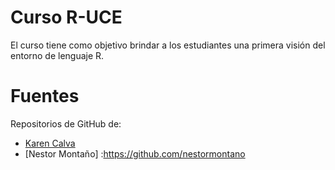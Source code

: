# Curso R-UCE
 El curso tiene como objetivo brindar a los estudiantes una primera visión del entorno de lenguaje R.  
 # Fuentes
 Repositorios de GitHub de:
* [Karen Calva](https://github.com/KarenCalva)
* [Nestor Montaño] :https://github.com/nestormontano
 
 
